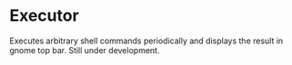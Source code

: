 # Executor
Executes arbitrary shell commands periodically and displays the result in gnome top bar. Still under development.
